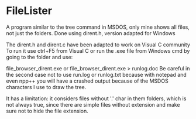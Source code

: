 # FileLister
A program similar to the tree command in MSDOS, only mine shows all files, not just the folders. Done using dirent.h, version adapted for Windows

The dirent.h and dirent.c have been adapted to work on Visual C community
To run it use ctrl+F5 from Visual C or run the .exe file from Windows cmd by going to the folder and use:

file_browser_dirent.exe or
file_browser_dirent.exe > runlog.doc 
Be careful in the second case not to use run.log or runlog.txt because with notepad and even npp++ you will have a crashed output because of the MSDOS characters I use to draw the tree.

It has a limitation: it considers files without '.' char in them folders, which is not always true, since there are simple files without extension and make sure not to hide the file extension.

